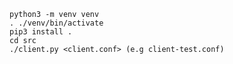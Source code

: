     python3 -m venv venv
    . ./venv/bin/activate
    pip3 install .
    cd src
    ./client.py <client.conf> (e.g client-test.conf)

 


